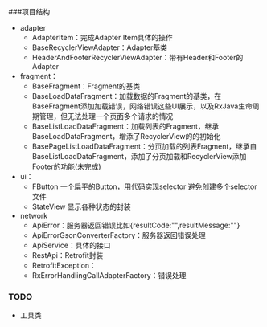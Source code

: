 ###项目结构

* adapter
    * AdapterItem：完成Adapter Item具体的操作
    * BaseRecyclerViewAdapter：Adapter基类
    * HeaderAndFooterRecyclerViewAdapter：带有Header和Footer的Adapter
* fragment：
    * BaseFragment：Fragment的基类
    * BaseLoadDataFragment：加载数据的Fragment的基类，在BaseFragment添加加载错误，网络错误这些UI展示，以及RxJava生命周期管理，但无法处理一个页面多个请求的情况
    * BaseListLoadDataFragment：加载列表的Fragment，继承BaseLoadDataFragment，增添了RecyclerView的的初始化
    * BasePageListLoadDataFragment：分页加载的列表Fragment，继承自BaseListLoadDataFragment，添加了分页加载和RecyclerView添加Footer的功能(未完成)
* ui：
    * FButton 一个扁平的Button，用代码实现selector 避免创建多个selector文件
    * StateView 显示各种状态的封装
* network
    * ApiError：服务器返回错误比如{resultCode:"",resultMessage:""}
    * ApiErrorGsonConverterFactory：服务器返回错误处理
    * ApiService：具体的接口
    * RestApi：Retrofit封装
    * RetrofitException：
    * RxErrorHandlingCallAdapterFactory：错误处理
### TODO

* 工具类


